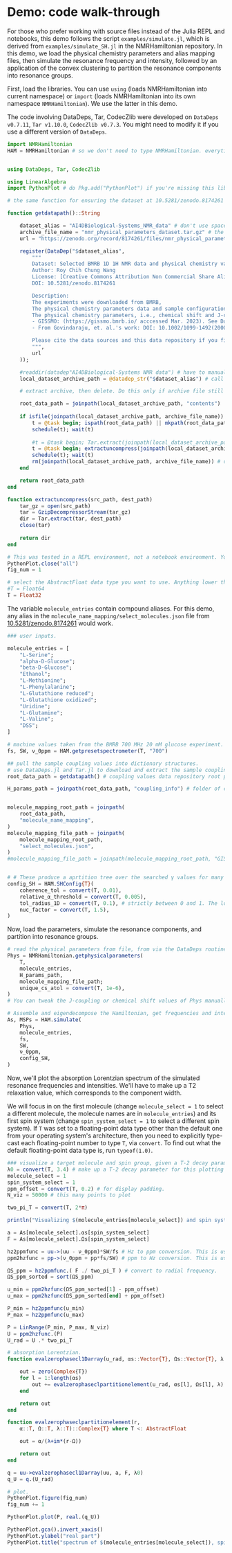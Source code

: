 # Demo: code walk-through
For those who prefer working with source files instead of the Julia REPL and notebooks, this demo follows the script `examples/simulate.jl`, which is derived from `examples/simulate_SH.jl` in the NMRHamiltonian repository. In this demo, we load the physical chemistry parameters and alias mapping files, then simulate the resonance frequency and intensity, followed by an application of the convex clustering to partition the resonance components into resonance groups.

First, load the libraries. You can use `using` (loads NMRHamiltonian into current namespace) or `import` (loads NMRHamiltonian into its own namespace `NMRHamiltonian`). We use the latter in this demo.

The code involving DataDeps, Tar, CodecZlib were developed on `DataDeps v0.7.11`, `Tar v1.10.0`, `CodecZlib v0.7.3`. You might need to modify it if you use a different version of `DataDeps`.

```julia
import NMRHamiltonian
HAM = NMRHamiltonian # so we don't need to type NMRHamiltonian. everytime we reference something from this library.


using DataDeps, Tar, CodecZlib

using LinearAlgebra
import PythonPlot # do Pkg.add("PythonPlot") if you're missing this library.

# the same function for ensuring the dataset at 10.5281/zenodo.8174261 is downloaded.

function getdatapath()::String

    dataset_alias = "AI4DBiological-Systems_NMR_data" # don't use spaces or 'strange' symbols like commas, colons, etc.
    archive_file_name = "nmr_physical_parameters_dataset.tar.gz" # the filename on the data repository that we download.
    url = "https://zenodo.org/record/8174261/files/nmr_physical_parameters_dataset.tar.gz?download=1"

    register(DataDep("$dataset_alias",
        """
        Dataset: Selected BMRB 1D 1H NMR data and physical chemistry values compiled from literature
        Author: Roy Chih Chung Wang
        License: [Creative Commons Attribution Non Commercial Share Alike 4.0 International](https://creativecommons.org/licenses/by-nc-sa/4.0/legalcode)
        DOI: 10.5281/zenodo.8174261

        Description:
        The experiments were downloaded from BMRB,
        The physical chemistry parameters data and sample configuration-related files were collected, organized, converted or manually entered in as JSON files by Roy.
        The physical chemistry parameters, i.e., chemical shift and J-coupling values, are from two sources:
        - GISSMO: (https://gissmo.bmrb.io/ acccessed Mar. 2023). See Dashti, et. al. DOI: 10.1021/acs.analchem.8b02660 and DOI: 10.1021/acs.analchem.7b02884 for more details.
        - From Govindaraju, et. al.'s work: DOI: 10.1002/1099-1492(200005)13:3<129::AID-NBM619>3.0.CO;2-V

        Please cite the data sources and this data repository if you find the contents helpful for your work. See the Zenodo DOI entry for more description.
        """,
        url
    ));

    #readdir(datadep"AI4DBiological-Systems NMR data") # have to manually type out the alias. Does not allow string variable substitution.
    local_dataset_archive_path = @datadep_str("$dataset_alias") # call the actual macro to allow string variable substitution.

    # extract archive, then delete. Do this only if archive file still exists.

    root_data_path = joinpath(local_dataset_archive_path, "contents")
    
    if isfile(joinpath(local_dataset_archive_path, archive_file_name))
        t = @task begin; ispath(root_data_path) || mkpath(root_data_path); end
        schedule(t); wait(t)
    
        #t = @task begin; Tar.extract(joinpath(local_dataset_archive_path, archive_file_name), root_data_path); end
        t = @task begin; extractuncompress(joinpath(local_dataset_archive_path, archive_file_name), root_data_path); end
        schedule(t); wait(t)
        rm(joinpath(local_dataset_archive_path, archive_file_name)) # delete the archive file.
    end

    return root_data_path
end

function extractuncompress(src_path, dest_path)
    tar_gz = open(src_path)
    tar = GzipDecompressorStream(tar_gz)
    dir = Tar.extract(tar, dest_path)
    close(tar)
    
    return dir
end

# This was tested in a REPL environment, not a notebook environment. You might need to modify this for notebooks to get it to display the plots.
PythonPlot.close("all")
fig_num = 1

# select the AbstractFloat data type you want to use. Anything lower than Float32 will result in numerical precision-related errors in our tests.
#T = Float64
T = Float32
```

The variable `molecule_entries` contain compound aliases. For this demo, any alias in the `molecule_name_mapping/select_molecules.json` file from [10.5281/zenodo.8174261](https://zenodo.org/record/8174261) would work.
```julia
### user inputs.

molecule_entries = [
    "L-Serine";
    "alpha-D-Glucose";
    "beta-D-Glucose";
    "Ethanol";
    "L-Methionine";     
    "L-Phenylalanine";
    "L-Glutathione reduced";
    "L-Glutathione oxidized";       
    "Uridine";
    "L-Glutamine";
    "L-Valine";
    "DSS";
]

# machine values taken from the BMRB 700 MHz 20 mM glucose experiment.
fs, SW, ν_0ppm = HAM.getpresetspectrometer(T, "700")

## pull the sample coupling values into dictionary structures.
# use DataDeps.jl and Tar.jl to download and extract the sample coupling values.
root_data_path = getdatapath() # coupling values data repository root path

H_params_path = joinpath(root_data_path, "coupling_info") # folder of coupling values. # replace with your own values in actual usage.


molecule_mapping_root_path = joinpath(
    root_data_path,
    "molecule_name_mapping",
)
molecule_mapping_file_path = joinpath(
    molecule_mapping_root_path,
    "select_molecules.json",
)
#molecule_mapping_file_path = joinpath(molecule_mapping_root_path, "GISSMO_names.json")


# # These produce a aprtition tree over the searched γ values for many molecule entries. Type ?help HAM.SHConfig for details.
config_SH = HAM.SHConfig{T}(
    coherence_tol = convert(T, 0.01),
    relative_α_threshold = convert(T, 0.005),
    tol_radius_1D = convert(T, 0.1), # strictly between 0 and 1. The lower, the better the approximation, but would a larger partition (i.e. more resonance groups).
    nuc_factor = convert(T, 1.5),
)

```

Now, load the parameters, simulate the resonance components, and partition into resonance groups.
```julia
# read the physical parameters from file, from via the DataDeps routine from "helpers/data.jl".
Phys = NMRHamiltonian.getphysicalparameters(
    T,
    molecule_entries,
    H_params_path,
    molecule_mapping_file_path;
    unique_cs_atol = convert(T, 1e-6),
)
# You can tweak the J-coupling or chemical shift values of Phys manually if desired, before calling simulate(). We won't tweak anything in this demo.

# Assemble and eigendecompose the Hamiltonian, get frequencies and intensities for each resonance component, and partition the comonents into resonance groups.
As, MSPs = HAM.simulate(
    Phys,
    molecule_entries,
    fs,
    SW,
    ν_0ppm,
    config_SH,
)
```

Now, we'll plot the absorption Lorentzian spectrum of the simulated resonance frequencies and intensities. We'll have to make up a T2 relaxation value, which corresponds to the component width.

We will focus in on the first molecule (change `molecule_select = 1` to select a different molecule, the molecule names are in `molecule_entries`) and its first spin system (change `spin_system_select = 1` to select a different spin system).
If `T` was set to a floating-point data type other than the default one from your operating system's architecture, then you need to explicitly type-cast each floating-point number to type `T`, via `convert`. To find out what the default floating-point data type is, run `typeof(1.0)`.

```julia
### visualize a target molecule and spin group, given a T-2 decay parameter.
λ0 = convert(T, 3.4) # make up a T-2 decay parameter for this plotting example.
molecule_select = 1
spin_system_select = 1
ppm_offset = convert(T, 0.2) # for display padding.
N_viz = 50000 # this many points to plot

two_pi_T = convert(T, 2*π)

println("Visualizing $(molecule_entries[molecule_select]) and spin system $(spin_system_select).")

a = As[molecule_select].αs[spin_system_select]
F = As[molecule_select].Ωs[spin_system_select]

hz2ppmfunc = uu->(uu - ν_0ppm)*SW/fs # Hz to ppm conversion. This is useful to remember.
ppm2hzfunc = pp->(ν_0ppm + pp*fs/SW) # ppm to Hz conversion. This is useful to remember.

ΩS_ppm = hz2ppmfunc.( F ./ two_pi_T ) # convert to radial frequency.
ΩS_ppm_sorted = sort(ΩS_ppm)

u_min = ppm2hzfunc(ΩS_ppm_sorted[1] - ppm_offset)
u_max = ppm2hzfunc(ΩS_ppm_sorted[end] + ppm_offset)

P_min = hz2ppmfunc(u_min)
P_max = hz2ppmfunc(u_max)

P = LinRange(P_min, P_max, N_viz)
U = ppm2hzfunc.(P)
U_rad = U .* two_pi_T

# absorption Lorentzian.
function evalzerophasecl1Darray(u_rad, αs::Vector{T}, Ωs::Vector{T}, λ::T)::Complex{T} where T <: AbstractFloat

    out = zero(Complex{T})
    for l = 1:length(αs)
        out += evalzerophaseclpartitionelement(u_rad, αs[l], Ωs[l], λ)
    end

    return out
end

function evalzerophaseclpartitionelement(r,
    α::T, Ω::T, λ::T)::Complex{T} where T <: AbstractFloat

    out = α/(λ+im*(r-Ω))

    return out
end

q = uu->evalzerophasecl1Darray(uu, a, F, λ0)
q_U = q.(U_rad)

# plot.
PythonPlot.figure(fig_num)
fig_num += 1

PythonPlot.plot(P, real.(q_U))

PythonPlot.gca().invert_xaxis()
PythonPlot.ylabel("real part")
PythonPlot.title("spectrum of $(molecule_entries[molecule_select]), spin system $(spin_system_select)")
```
